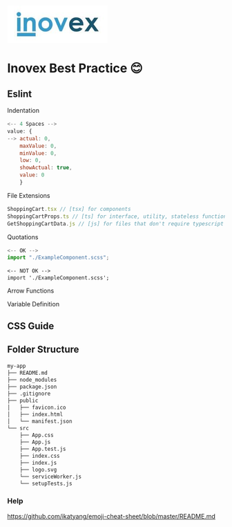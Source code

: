 ![This is an image](Inovex-logo.jpg)
# Inovex Best Practice :blush:

## Eslint

Indentation
```js
<-- 4 Spaces -->
value: {
--> actual: 0,
    maxValue: 0,
    minValue: 0,
    low: 0,
    showActual: true,
    value: 0
    }
```

File Extensions
```js
ShoppingCart.tsx // [tsx] for components
ShoppingCartProps.ts // [ts] for interface, utility, stateless functions
GetShoppingCartData.js // [js] for files that don't require typescript
```

Quotations
```js
<-- OK -->
import "./ExampleComponent.scss";
```
```
<-- NOT OK -->
import './ExampleComponent.scss';
```

Arrow Functions

Variable Definition



## CSS Guide

## Folder Structure

```
my-app
├── README.md
├── node_modules
├── package.json
├── .gitignore
├── public
│   ├── favicon.ico
│   ├── index.html
│   └── manifest.json
└── src
    ├── App.css
    ├── App.js
    ├── App.test.js
    ├── index.css
    ├── index.js
    ├── logo.svg
    └── serviceWorker.js
    └── setupTests.js
 ```
### Help

https://github.com/ikatyang/emoji-cheat-sheet/blob/master/README.md
